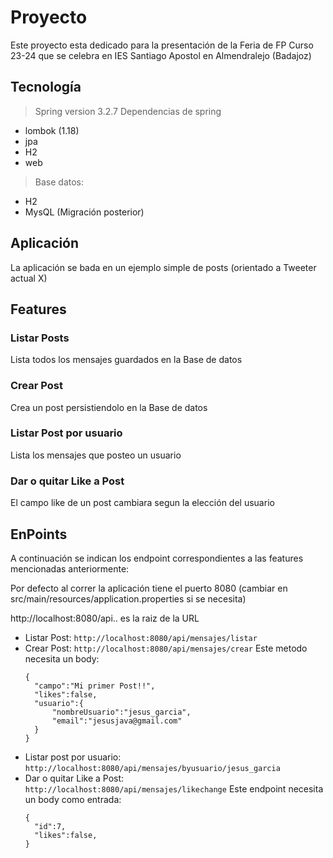 # Proyecto

Este proyecto esta dedicado para la presentación de la Feria de FP Curso 23-24 que se celebra en IES Santiago Apostol en Almendralejo (Badajoz)

## Tecnología 

 > Spring version 3.2.7
 Dependencias de spring
 - lombok (1.18)
 - jpa
 -  H2
 -   web
 > Base datos: 
  - H2
  - MysQL (Migración posterior) 

## Aplicación 

La aplicación se bada en un ejemplo simple de posts (orientado a Tweeter actual X)

## Features

### Listar Posts

Lista todos los mensajes guardados en la Base de datos

### Crear Post

Crea un post persistiendolo en la Base de datos

### Listar Post por usuario

Lista los mensajes que posteo un usuario

### Dar o quitar Like a Post

El campo like de un post cambiara segun la elección del usuario

## EnPoints

A continuación se indican los endpoint correspondientes a las features mencionadas anteriormente:

Por defecto al correr la aplicación tiene el puerto 8080 (cambiar en src/main/resources/application.properties si se necesita)

http://localhost:8080/api.. es la raiz de la URL

- Listar Post:
    `http://localhost:8080/api/mensajes/listar`
- Crear Post:
   `http://localhost:8080/api/mensajes/crear`
   Este metodo necesita un body:
  ```
  {
    "campo":"Mi primer Post!!",
    "likes":false,
    "usuario":{
        "nombreUsuario":"jesus_garcia",
        "email":"jesusjava@gmail.com"
    }
  }
  ```
- Listar post por usuario:
  `http://localhost:8080/api/mensajes/byusuario/jesus_garcia`
- Dar o quitar Like a Post:
  `http://localhost:8080/api/mensajes/likechange`
  Este endpoint necesita un body como entrada:
  ```
  {
    "id":7,
    "likes":false,
  }
  ```
